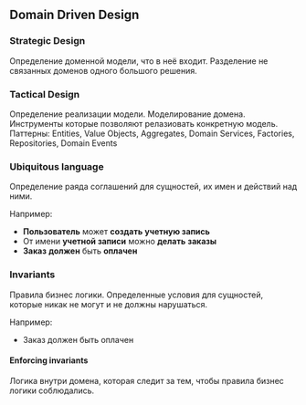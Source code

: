 ## Domain Driven Design

### Strategic Design

Определение доменной модели, что в неё входит. Разделение не связанных доменов одного большого решения.

### Tactical Design

Определение реализации модели. Моделирование домена.
Инструменты которые позволяют релазиовать конкретную модель.
Паттерны: Entities, Value Objects, Aggregates, Domain Services, Factories, Repositories, Domain Events

### Ubiquitous language

Определение раяда соглашений для сущностей, их имен и действий над ними.

Например:
- **Пользователь** может **создать** **учетную запись**
- От имени **учетной записи** можно **делать** **заказы**
- **Заказ** **должен** быть **оплачен**

### Invariants

Правила бизнес логики. Определенные условия для сущностей, которые никак не могут и не должны нарушаться.

Например:
- Заказ должен быть оплачен

#### Enforcing invariants

Логика внутри домена, которая следит за тем, чтобы правила бизнес логики соблюдались.
